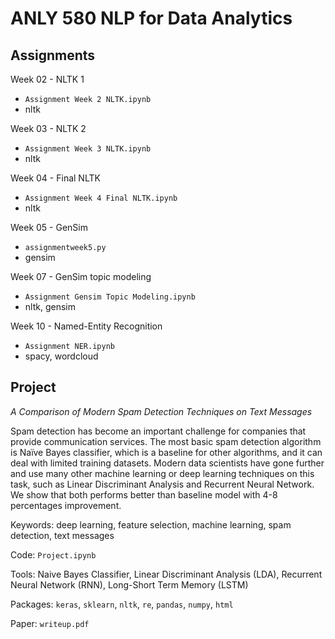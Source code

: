 # ANLY 580 NLP for Data Analytics

## Assignments

Week 02 - NLTK 1  
- `Assignment Week 2 NLTK.ipynb`
- nltk

Week 03 - NLTK 2
- `Assignment Week 3 NLTK.ipynb`
- nltk

Week 04 - Final NLTK
- `Assignment Week 4 Final NLTK.ipynb`
- nltk

Week 05 - GenSim
- `assignmentweek5.py`
- gensim

Week 07 - GenSim topic modeling
- `Assignment Gensim Topic Modeling.ipynb`
- nltk, gensim

Week 10 - Named-Entity Recognition
- `Assignment NER.ipynb`
- spacy, wordcloud

## Project

*A Comparison of Modern Spam Detection Techniques on Text Messages*

Spam detection has become an important challenge for companies that provide communication services. The most basic spam detection algorithm is Naïve Bayes classifier, which is a baseline for other algorithms, and it can deal with limited training datasets. Modern data scientists have gone further and use many other machine learning or deep learning techniques on this task, such as Linear Discriminant Analysis and Recurrent Neural Network. We show that both performs better than baseline model with 4-8 percentages improvement.

Keywords: deep learning, feature selection, machine learning, spam detection, text messages

Code: `Project.ipynb`

Tools: Naive Bayes Classifier, Linear Discriminant Analysis (LDA), Recurrent Neural Network (RNN), Long-Short Term Memory (LSTM)

Packages: `keras`, `sklearn`, `nltk`, `re`, `pandas`, `numpy`, `html`

Paper: `writeup.pdf`
